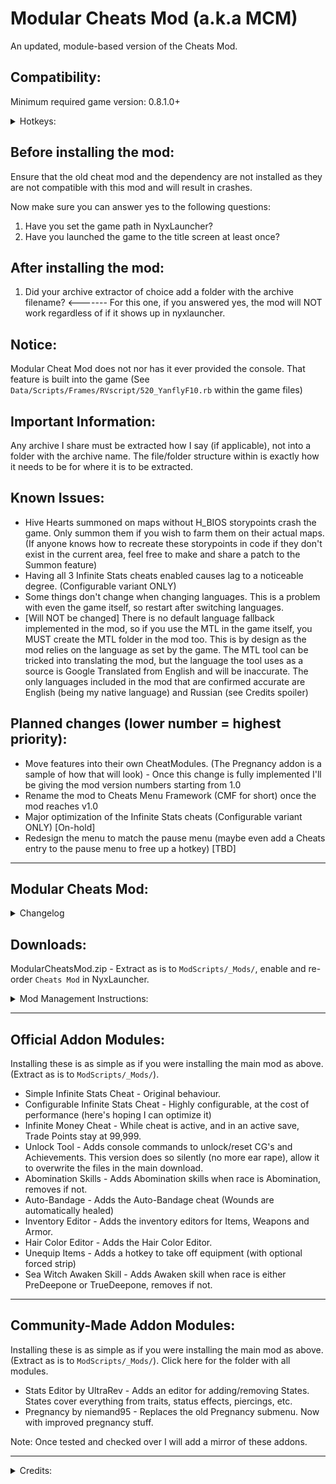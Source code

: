 # Modular Cheats Mod (a.k.a MCM)
An updated, module-based version of the Cheats Mod.

## Compatibility:
Minimum required game version: 0.8.1.0+

<details>
<summary>Hotkeys:</summary>

F3: Unequip All Equipment (SHIFT+F3: Force Unequip) [Requires addon module]<br/>
F4: Toggle Auto-Bandage [Requires addon module]<br/>
F5: Toggle Infinite Main Stats (Individual options in the menu) [Requires addon module]<br/>
F6: Add 99,999 Trade Points<br/>
F7: Heal a wound (at random)<br/>
F8: Heal<br/>
F9: Show Cheats Menu<br/>
</details>

## Before installing the mod:
Ensure that the old cheat mod and the dependency are not installed as they are not compatible with this mod and will result in crashes.

Now make sure you can answer yes to the following questions:
1. Have you set the game path in NyxLauncher?
2. Have you launched the game to the title screen at least once?

## After installing the mod:
1. Did your archive extractor of choice add a folder with the archive filename? <------- For this one, if you answered yes, the mod will NOT work regardless of if it shows up in nyxlauncher.

## Notice:
Modular Cheat Mod does not nor has it ever provided the console. That feature is built into the game (See `Data/Scripts/Frames/RVscript/520_YanflyF10.rb` within the game files)

## Important Information:
Any archive I share must be extracted how I say (if applicable), not into a folder with the archive name. The file/folder structure within is exactly how it needs to be for where it is to be extracted.

## Known Issues:
- Hive Hearts summoned on maps without H_BIOS storypoints crash the game. Only summon them if you wish to farm them on their actual maps. (If anyone knows how to recreate these storypoints in code if they don't exist in the current area, feel free to make and share a patch to the Summon feature)
- Having all 3 Infinite Stats cheats enabled causes lag to a noticeable degree. (Configurable variant ONLY)
- Some things don't change when changing languages. This is a problem with even the game itself, so restart after switching languages.
- [Will NOT be changed] There is no default language fallback implemented in the mod, so if you use the MTL in the game itself, you MUST create the MTL folder in the mod too. This is by design as the mod relies on the language as set by the game. The MTL tool can be tricked into translating the mod, but the language the tool uses as a source is Google Translated from English and will be inaccurate. The only languages included in the mod that are confirmed accurate are English (being my native language) and Russian (see Credits spoiler)

## Planned changes (lower number = highest priority):
- Move features into their own CheatModules. (The Pregnancy addon is a sample of how that will look) - Once this change is fully implemented I'll be giving the mod version numbers starting from 1.0
- Rename the mod to Cheats Menu Framework (CMF for short) once the mod reaches v1.0
- Major optimization of the Infinite Stats cheats (Configurable variant ONLY) [On-hold]
- Redesign the menu to match the pause menu (maybe even add a Cheats entry to the pause menu to free up a hotkey) [TBD]
<hr/>

## Modular Cheats Mod:
<details>
<summary>Changelog</summary>

- Cleaned up code indentation.
- Renamed dependency to 99998_Lib_DebugMenu
- Move fixes related to scenes into 99998_Lib_DebugMenu
- Added trigger_debug_window_entry to 99998_Lib_DebugMenu.
  (Only installing the dependency gives a standard Debug Menu.)
- Commented out the remaining Battle Test code as it was causing issues in its current state.
- Changed all instances of @autoheal to $autoheal
- Moved `$autoheal = false` out of `class Scene_Base` to make it global.
  (Makes persistent while the game is running.)
- F5 now plays a different sound depending on the state of $autoheal
- Add an option to give 99 levels.
- Moved the race change options into a new submenu (Change Race)
- Added the ability to toggle whether or not Lona gets dirty (persistent through saving/loading)
- Added Abominations to race menu.
- Switched to modular format.
- Added a cheat settings loader. (Saves to and loads from `GameCheats.ini` in the game's root folder next to `Game.ini`, `GameLona.ini` and `GameMods.ini`)
- Autoheal state is now persistent via the settings loader. Added a check to prevent cheat running before the main menu appears.
- Fixed support skills not able to be used on others bug in NoFriendlyFire mod.
- Restored builtin Friendly Fire Avoidance.
- Removed NoItemDisappearing mod as it no longer works.
- Added projectiles back to NoFriendlyFire from original.
- Improved toggling of the Dirty stat. Moved to new spot (see below)
- Split AutoHeal cheat into individual stats. Hotkey toggles all 3 together, if toggled individually in the menu the hotkey will reverse the state of those options (Kept for those who just want all 3 stats to be infinite)
- Added F1, F2, F3, F4 as usable Input triggers.
- Lvl99 cheat now sets the level directly and sets experience to only what is needed for getting to lvl 99
- Add Trait Points now only adds 999 trait points, 9999 was severely overkill.
- Made it possible to use the Confirm key/button without breaking stealth (requires "Into Shadows" trait)
- New "Toggle Cheats" option in menu, can be easily added to from other mods (see `2000_CheatModule_*.rb` for examples). Toggles include:
  - Dirty Stat - Toggles whether or not Lona can get dirty. Now properly toggles. State is saved in save files, not in the `GameCheats.ini` file.
  - Auto-Bandage - Toggles the automatic treatment of wounds. (`2000_CheatModule_AutoBandage.rb`)
  - Infinite Health - Toggles auto-heal. (`2000_CheatModule_InfiniteMainStats.rb`)
  - Infinite Food - Toggles auto-feed. (`2000_CheatModule_InfiniteMainStats.rb`)
  - Infinite Stamina - Toggles auto-rest. (`2000_CheatModule_InfiniteMainStats.rb`)
- New hotkey (F3) to unequip unequipable equipment.
  Shift+F3 to force unequip (unequips equipment not normally unequipable).
- Fixed - check that prevent autocheats running when not ingame. Should work with all saves now, regardless of what game version the save was started in.
- A few bugfixes, reorganized a few things and adjusted ScriptLoad priorites.
- More bugfixes, added Item, Weapon, Armor inventory editors, changed 100 modifier key from CTRL to ALT as it wasn't working with CTRL.
- Made it easy add to the main menu of Cheats Mod from other mods. See `1500_CheatModule_InvEdit.rb` for example.
- Summon menu now only lists NPC's. Certain NPC's will crash the game if killed on the wrong map.
- Merged Morality options into an editor. Also colorized (Green=Good, White=Neutral, Red=Evil)
- "Toggle Cheats" now show if they are on/off.
- Added module that adds abom skills when changing race to Abomination, removes abom skills when changing to non-abom races.
- Added module that adds the ability to change Lona's Hair Color.
- Re-structured the Modular Mod Loader version of the mod.
- Limited Hair Color Editor to range of 0-5, auto-wraps around to 0 or 5 respectively.
- Removed extra mods from othermods that shouldn't of been included.
- Inverted the Skill Roster paging direction. - Removed in favor of the official bugfix.
- Added CG/Achievement Unlock module, decided to leave this as a non-GUI option, commands to unlock/reset CG's and Achievements are as follows:
  CheatUtils.unlock_cg
  CheatUtils.unlock_ach (Make sure to install the UnlockTool in the `Required Modules` section as it fixes the ear rape from using this command)
  CheatUtils.reset_cg
  CheatUtils.reset_ach
- Disabled cheat entries during disclaimer screen.
- Infinite Stats cheats implementation upgrade (settings editable only from GameCheats.ini or console if you know what you are doing): (needs optimizing, causes slightly noticable amount of lag)
- Configurable regen limits [percentage of current max stat value] (Defaults: Health - 20%, Stamina - 40%, Food: 10%) [0.20, 0.40, 0.10]
- Configurable regen rates [percentage of current max stat value] (Defaults: Health - 1%, Stamina - 0.2%, Food: 0.5%) [0.01, 0.002, 0.005]
- Regen modes:
  - Regen only while below limit. (Default) [OnlyBelow]
  - Regen to full upon dropping below limit. [DropsBelow]
- Added JoiPlay support, uncomment `$JOIPLAY_MODE = true` in `main.rb`:
  Disables all hotkeys except the menu.
  Checks for F8 (CR button) instead of F9. - Regressed as completely unnecessary.
- Translation support for text within Modular Cheats Mod. (Restart the game after switching languages)
- Forgot to swap the appropriate lines in main.rb, fixed. Please re-download. Also once again removed some other mods that were not supposed to be in the upload.
- Improved the fix in `main.rb`. Now I won't need to mess with which lines are commented or not ;)
- RUS DeepL translation replaced with manual translation, many thanks Zhong Xina | z洪ξ那  :)
- Morality cheat now works correctly, was editing the display stat only (needed to edit both the display and the storage)  o_O
- There are now 2 variants of the Infinite Stats cheat:
  - Variant 1: Simple version that is not configurable, just adds 999 like the old versions did.
  - Variant 2: The indev configurable version.
- RUS translation update: flaws fixed. Thanks Zhong Xina | z洪ξ那
- Configurable Infinite Health Cheat: using wrong stat for max health value, fixed.
- `CheatUtils` class changed to module. Initial declaration moved from `CheatMod.rb` to `Utils.rb`
- Unused dependency code removed, remaining class merged into CheatMod.rb (Dependency credit will remain for historical reasons)
- Added new cheat: Infinite Money (AKA Trade Points)
- Fixed - Unlock Tool module no longer plays sounds when unlocking all achievements. Make sure to get the update from the `Required Modules` section.
- Split included modules out into their own downloads.
- Attached an archive with all current downloads. Removed in favor of mirror on MEGA.
- Added MEGA mirror for downloads.
- Updated Race Changer to support Pure Moot (yes the tail). Compatibility with previous game versions potentially definitely broken... Feedback required Confirmed by feedback.
- Renamed `main.rb` to `__init__.rb`, wrapped mod specific code into a module.
- Fixed - Forgot to add `FileGetter.` to `load_from_list` function call in CheatsMod module.
- Fixed - getTextInfo wrapped into CheatsMod module. All scripts using it have been updated.
- New CheatModule: Sea Witch Awaken Skill - When using the Race Changer to change race to either Pre or True Deepone, the Awaken skill is learnt, for other races it is removed.
- Removed - Pregnancy submenu in favor of the new CheatModule which replaces it.
- Removed - UnlockTool translations removed as a previous update negated the need to translate the CheatModule.
- Removed AnonFiles links - AnonFiles has been shutdown
</details>

## Downloads:

ModularCheatsMod.zip - Extract as is to `ModScripts/_Mods/`, enable and re-order `Cheats Mod` in NyxLauncher.

<details>
<summary>Mod Management Instructions:</summary>

Note: Other mods not required, they are just what is in my load order.

1.

2.

3.

</details>

<hr/>

## Official Addon Modules:
Installing these is as simple as if you were installing the main mod as above. (Extract as is to `ModScripts/_Mods/`).

- Simple Infinite Stats Cheat - Original behaviour.
- Configurable Infinite Stats Cheat - Highly configurable, at the cost of performance (here's hoping I can optimize it)
- Infinite Money Cheat - While cheat is active, and in an active save, Trade Points stay at 99,999.
- Unlock Tool - Adds console commands to unlock/reset CG's and Achievements. This version does so silently (no more ear rape), allow it to overwrite the files in the main download.
- Abomination Skills - Adds Abomination skills when race is Abomination, removes if not.
- Auto-Bandage - Adds the Auto-Bandage cheat (Wounds are automatically healed)
- Inventory Editor - Adds the inventory editors for Items, Weapons and Armor.
- Hair Color Editor - Adds the Hair Color Editor.
- Unequip Items - Adds a hotkey to take off equipment (with optional forced strip)
- Sea Witch Awaken Skill - Adds Awaken skill when race is either PreDeepone or TrueDeepone, removes if not.

<hr/>

## Community-Made Addon Modules:
Installing these is as simple as if you were installing the main mod as above. (Extract as is to `ModScripts/_Mods/`). Click here for the folder with all modules.

- Stats Editor by UltraRev - Adds an editor for adding/removing States. States cover everything from traits, status effects, piercings, etc.
- Pregnancy by niemand95 - Replaces the old Pregnancy submenu. Now with improved pregnancy stuff.

Note: Once tested and checked over I will add a mirror of these addons.

<hr/>

<details>
<summary>Credits:</summary>

- darkprizm (for the original Cheats mod)
- SomeoneElseE (for the updated version of the Cheats mod and used as the initial codebase of MCM)
- Tektaara (for the dependency and the summon fix)
- forgotp (for being a central point to find the Cheats mod, dependency and the summon fix)
- Teravisor (for the code to toggle the Dirty stat, NoFriendlyFire mod, and the Summon Menu mod that the original Cheats mod was based on)
- DocNITE (for the code used in the translation support)
- Zhong Xina | z洪ξ那 (for the RUS manual translation)
</details>
